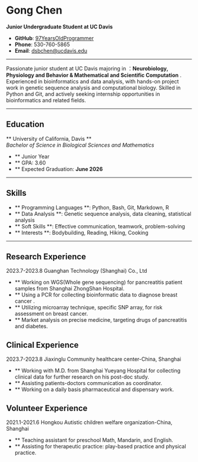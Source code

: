 #  Gong Chen 				              

**Junior Undergraduate Student at UC Davis**  
- **GitHub**: [97YearsOldProgrammer](https://github.com/97YearsOldProgrammer)  
- **Phone**: 530-760-5865  
- **Email**: [dsbchen@ucdavis.edu](mailto:dsbchen@ucdavis.edu) 

---
Passionate junior student at UC Davis majoring in ：**Neurobiology, Physiology and Behavior & Mathematical and Scientific Computation** . Experienced in bioinformatics and data analysis, with hands-on project work in genetic sequence analysis and computational biology. Skilled in Python and Git, and actively seeking internship opportunities in bioinformatics and related fields.

---

## Education

** University of California, Davis **  
_Bachelor of Science in Biological Sciences and Mathematics_  
- ** Junior Year  
- ** GPA: 3.60
- ** Expected Graduation: **June 2026**

---

## Skills

- ** Programming Languages **: Python, Bash, Git, Markdown, R
- ** Data Analysis **: Genetic sequence analysis, data cleaning, statistical analysis
- ** Soft Skills **: Effective communication, teamwork, problem-solving
- ** Interests **: Bodybuilding, Reading, Hiking, Cooking

---

## Research Experience

2023.7-2023.8 Guanghan Technology (Shanghai) Co., Ltd

- ** Working on WGS(Whole gene sequencing) for pancreatitis patient samples from Shanghai ZhongShan Hospital.  
- ** Using a PCR for collecting bioinformatic data to diagnose breast cancer .  
- ** Utilizing microarray technique, specific SNP array, for risk assessment on breast cancer.  
- ** Market analysis on precise medicine, targeting drugs of pancreatitis and diabetes.

## Clinical Experience 

2023.7-2023.8   Jiaxinglu Community healthcare center-China, Shanghai  

- ** Working with M.D. from Shanghai Yueyang Hospital for collecting clinical data for further research on his post-doc study.  
- ** Assisting patients-doctors communication as coordinator.  
- ** Working on a daily basis pharmaceutical and dispensary work.

## Volunteer Experience

2021.1-2021.6 Hongkou Autistic children welfare organization-China, Shanghai

- ** Teaching assistant for preschool Math, Mandarin, and English.   
- ** Assisting for therapeutic practice: play-based practice and physical practice.
